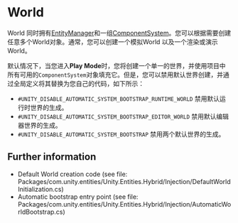 # World
World 同时拥有[EntityManager](https://docs.unity3d.com/Packages/com.unity.entities@0.11/api/Unity.Entities.EntityManager.html)和一组[ComponentSystem](https://docs.unity3d.com/Packages/com.unity.entities@0.11/manual/component_system.md)。您可以根据需要创建任意多个World对象。通常，您可以创建一个模拟World 以及一个渲染或演示World。

默认情况下，当您进入**Play Mode**时，您将创建一个单一的世界，并使用项目中所有可用的`ComponentSystem`对象填充它。但是，您可以禁用默认世界创建，并通过全局定义将其替换为您自己的代码，如下所示：
* `#UNITY_DISABLE_AUTOMATIC_SYSTEM_BOOTSTRAP_RUNTIME_WORLD` 禁用默认运行时世界的生成。
* `#UNITY_DISABLE_AUTOMATIC_SYSTEM_BOOTSTRAP_EDITOR_WORLD` 禁用默认编辑器世界的生成。
* `#UNITY_DISABLE_AUTOMATIC_SYSTEM_BOOTSTRAP` 禁用两个默认世界的生成。

## Further information
* Default World creation code (see file: Packages/com.unity.entities/Unity.Entities.Hybrid/Injection/DefaultWorldInitialization.cs)
* Automatic bootstrap entry point (see file: Packages/com.unity.entities/Unity.Entities.Hybrid/Injection/AutomaticWorldBootstrap.cs)